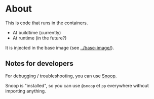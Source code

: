 # About

This is code that runs in the containers.

- At buildtime (currently)
- At runtime (in the future?)

It is injected in the base image (see [../base-image/](../base-image/)).


## Notes for developers

For debugging / troubleshooting, you can use [Snoop](https://pypi.org/project/snoop).

Snoop is "installed", so you can use `@snoop` et `pp` everywhere without importing anything.
